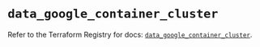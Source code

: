 # `data_google_container_cluster`

Refer to the Terraform Registry for docs: [`data_google_container_cluster`](https://registry.terraform.io/providers/hashicorp/google/6.18.1/docs/data-sources/container_cluster).
